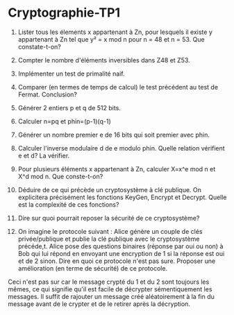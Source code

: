 # Cryptographie-TP1

1. Lister tous les élements x appartenant à Zn, pour lesquels il existe y appartenant à Zn tel que y² = x mod n pour n = 48 et n = 53. Que constate-t-on?


2. Compter le nombre d'éléments inversibles dans Z48 et Z53.
3. Implémenter un test de primalité naif.
4. Comparer (en termes de temps de calcul) le test précédent au test de Fermat. Conclusion?
5. Générer 2 entiers p et q de 512 bits.
6. Calculer n=pq et phin=(p-1)(q-1)
7. Générer un nombre premier e de 16 bits qui soit premier avec phin.
8. Calculer l'inverse modulaire d de e modulo phin. Quelle relation vérifient e et d? La vérifier.
9. Pour plusieurs éléments x appartenant à Zn, calculer X=x^e mod n et X^d mod n. Que conste-t-on?
10. Déduire de ce qui précède un cryptosystème à clé publique. On explicitera précisément les fonctions KeyGen, Encrypt et Decrypt. Quelle est la complexité de ces fonctions?
11. Dire sur quoi pourrait reposer la sécurité de ce cryptosystème?

12. On imagine le protocole suivant : Alice génère un couple de clés privée/publique et publie la clé publique avec le cryptosystème précéde,t. Alice pose des questions binaires (réponse par oui ou non) à Bob qui lui répond en envoyant une encryption de 1 si la réponse est oui et de 2 sinon. Dire en quoi ce protocole n'est pas sure. Proposer une amélioration (en terme de sécurité) de ce protocole.

Ceci n'est pas sur car le message crypté du 1 et du 2 sont toujours les mêmes, ce qui signifie qu'il est facile de décrypter sémentiquement les messages. Il suffit de rajouter un message créé aléatoirement à la fin du message avant de le crypter et de le retirer après la décryption.
